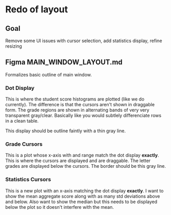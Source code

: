 # Redo of layout

## Goal

Remove some UI issues with cursor selection, add statistics display, refine resizing

## Figma MAIN_WINDOW_LAYOUT.md

Formalizes basic outline of main window.

### Dot Display

This is where the student score histograms are plotted (like we do currently). The difference is that
the cursors aren't shown in draggable form. The grade regions are shown in alternating bands of
very very transparent gray/clear. Basically like you would subtlely differenciate rows in a clean
table.

This display should be outline faintly with a thin gray line.

### Grade Cursors

This is a plot whose x-axis with and range match the dot display **exactly**. This is where the cursors
are displayed and are draggable. The letter grades are displayed below the cursors. The border should be
this gray line.

### Statistics Cursors

This is a new plot with an x-axis matching the dot display **exactly**. I want to show the mean aggregate score along with as many std deviations above and below.
Also want to show the median but this needs to be displayed below the plot so it doesn't interfere with the mean.
